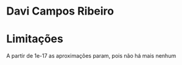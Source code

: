# Davi Campos Ribeiro 

# Limitações

A partir de 1e-17 as aproximações param, pois não há mais nenhum 

